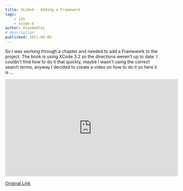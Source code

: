 ```yaml
---
title: XCode4 - Adding a Framework
tags:
    - iOS
    - xcode-4
author: AlexHedley
# description: 
published: 2011-06-06
---
```


So I was working through a chapter and needed to add a Framework to the project. The book is using XCode 3.2 so the directions weren't up to date. I couldn't find how to do it that quickly, maybe I wasn't using the correct search terms, anyway I decided to create a video on how to do it so here it is ...

<!-- \[youtube http://www.youtube.com/watch?v=yd1SpwFue8M?rel=0&w=425&h=349\] -->

<iframe width="560" height="315" src="https://www.youtube.com/embed/yd1SpwFue8M" title="YouTube video player" frameborder="0" allow="accelerometer; autoplay; clipboard-write; encrypted-media; gyroscope; picture-in-picture; web-share" allowfullscreen></iframe>

[Original Link](https://alexhedley.wordpress.com/2011/06/06/xcode4-adding-a-framework/)
